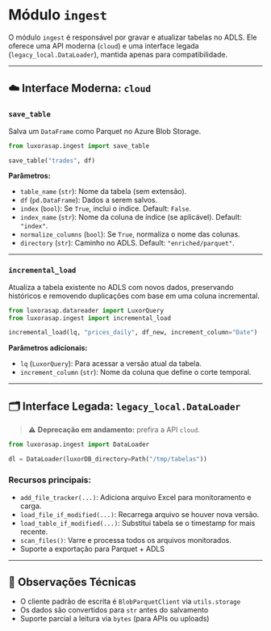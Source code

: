 # Módulo `ingest`

O módulo `ingest` é responsável por gravar e atualizar tabelas no ADLS. Ele oferece uma API moderna (`cloud`) e uma interface legada (`legacy_local.DataLoader`), mantida apenas para compatibilidade.

---

## ☁️ Interface Moderna: `cloud`

### `save_table`

Salva um `DataFrame` como Parquet no Azure Blob Storage.

```python
from luxorasap.ingest import save_table

save_table("trades", df)
```

**Parâmetros:**

- `table_name` (`str`): Nome da tabela (sem extensão).
- `df` (`pd.DataFrame`): Dados a serem salvos.
- `index` (`bool`): Se `True`, inclui o índice. Default: `False`.
- `index_name` (`str`): Nome da coluna de índice (se aplicável). Default: `"index"`.
- `normalize_columns` (`bool`): Se `True`, normaliza o nome das colunas.
- `directory` (`str`): Caminho no ADLS. Default: `"enriched/parquet"`.

---

### `incremental_load`

Atualiza a tabela existente no ADLS com novos dados, preservando históricos e removendo duplicações com base em uma coluna incremental.

```python
from luxorasap.datareader import LuxorQuery
from luxorasap.ingest import incremental_load

incremental_load(lq, "prices_daily", df_new, increment_column="Date")
```

**Parâmetros adicionais:**

- `lq` (`LuxorQuery`): Para acessar a versão atual da tabela.
- `increment_column` (`str`): Nome da coluna que define o corte temporal.

---

## 🗂️ Interface Legada: `legacy_local.DataLoader`

> ⚠️ **Deprecação em andamento:** prefira a API `cloud`.

```python
from luxorasap.ingest import DataLoader

dl = DataLoader(luxorDB_directory=Path("/tmp/tabelas"))
```

### Recursos principais:

- `add_file_tracker(...)`: Adiciona arquivo Excel para monitoramento e carga.
- `load_file_if_modified(...)`: Recarrega arquivo se houver nova versão.
- `load_table_if_modified(...)`: Substitui tabela se o timestamp for mais recente.
- `scan_files()`: Varre e processa todos os arquivos monitorados.
- Suporte a exportação para Parquet + ADLS

---

## 🧠 Observações Técnicas

- O cliente padrão de escrita é `BlobParquetClient` via `utils.storage`
- Os dados são convertidos para `str` antes do salvamento
- Suporte parcial a leitura via `bytes` (para APIs ou uploads)